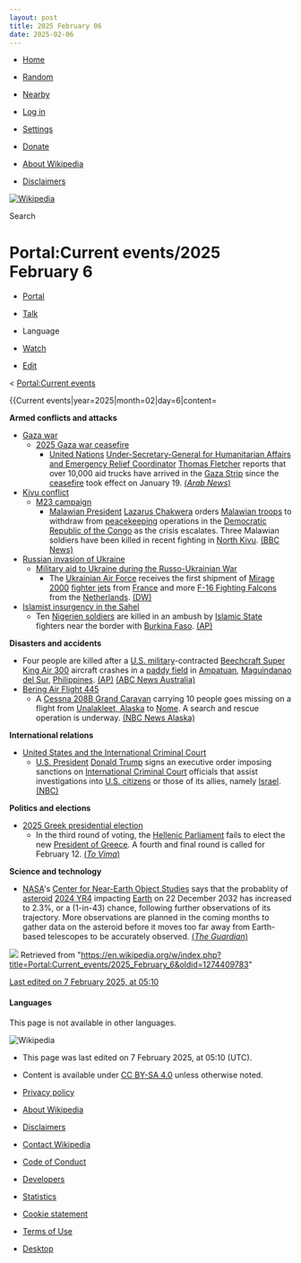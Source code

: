 ```yaml
---
layout: post
title: 2025 February 06
date: 2025-02-06
---
```




* [Home](https://en.wikipedia.org/wiki/Main_Page)
* [Random](https://en.wikipedia.org/wiki/Special%3ARandom)
* [Nearby](https://en.wikipedia.org/wiki/Special%3ANearby)

* [Log in](/w/index.php?title=Special:UserLogin&returnto=Portal%3ACurrent+events%2F2025+February+6)

* [Settings](/w/index.php?title=Special:MobileOptions&returnto=Portal%3ACurrent+events%2F2025+February+6)

* [Donate](https://donate.wikimedia.org/?wmf_source=donate&wmf_medium=sidebar&wmf_campaign=en.wikipedia.org&uselang=en&wmf_key=minerva)

* [About Wikipedia](https://en.wikipedia.org/wiki/Wikipedia%3AAbout)
* [Disclaimers](https://en.wikipedia.org/wiki/Wikipedia%3AGeneral_disclaimer)

[![Wikipedia](/static/images/mobile/copyright/wikipedia-wordmark-en.svg)](https://en.wikipedia.org/wiki/Main_Page)

Search

# Portal:Current events/2025 February 6

* [Portal](https://en.wikipedia.org/wiki/Portal%3ACurrent_events/2025_February_6)
* [Talk](https://en.wikipedia.org/wiki/Portal_talk%3ACurrent_events/2025_February_6)

* Language
* [Watch](/w/index.php?title=Special:UserLogin&returnto=Portal%3ACurrent+events%2F2025+February+6)
* [Edit](/w/index.php?title=Portal:Current_events/2025_February_6&action=edit)

< [Portal:Current events](https://en.wikipedia.org/wiki/Portal%3ACurrent_events "Portal:Current events")

{{Current events|year=2025|month=02|day=6|content=

**Armed conflicts and attacks**

* [Gaza war](https://en.wikipedia.org/wiki/Gaza_war "Gaza war")
  + [2025 Gaza war ceasefire](https://en.wikipedia.org/wiki/2025_Gaza_war_ceasefire "2025 Gaza war ceasefire")
    - [United Nations](https://en.wikipedia.org/wiki/United_Nations "United Nations") [Under-Secretary-General for Humanitarian Affairs and Emergency Relief Coordinator](https://en.wikipedia.org/wiki/Under-Secretary-General_for_Humanitarian_Affairs_and_Emergency_Relief_Coordinator "Under-Secretary-General for Humanitarian Affairs and Emergency Relief Coordinator") [Thomas Fletcher](https://en.wikipedia.org/wiki/Thomas_Fletcher_%28diplomat%29 "Thomas Fletcher (diplomat)") reports that over 10,000 aid trucks have arrived in the [Gaza Strip](https://en.wikipedia.org/wiki/Gaza_Strip "Gaza Strip") since the [ceasefire](https://en.wikipedia.org/wiki/Ceasefire "Ceasefire") took effect on January 19. [(*Arab News*)](https://www.arabnews.com/node/2589292/middle-east)
* [Kivu conflict](https://en.wikipedia.org/wiki/Kivu_conflict "Kivu conflict")
  + [M23 campaign](https://en.wikipedia.org/wiki/M23_campaign_%282022%E2%80%93present%29 "M23 campaign (2022–present)")
    - [Malawian President](https://en.wikipedia.org/wiki/President_of_Malawi "President of Malawi") [Lazarus Chakwera](https://en.wikipedia.org/wiki/Lazarus_Chakwera "Lazarus Chakwera") orders [Malawian troops](https://en.wikipedia.org/wiki/Malawian_Defence_Force "Malawian Defence Force") to withdraw from [peacekeeping](https://en.wikipedia.org/wiki/Peacekeeping "Peacekeeping") operations in the [Democratic Republic of the Congo](https://en.wikipedia.org/wiki/Democratic_Republic_of_the_Congo "Democratic Republic of the Congo") as the crisis escalates. Three Malawian soldiers have been killed in recent fighting in [North Kivu](https://en.wikipedia.org/wiki/North_Kivu "North Kivu"). [(BBC News)](https://www.bbc.co.uk/news/articles/c0m1jmdr4jgo)
* [Russian invasion of Ukraine](https://en.wikipedia.org/wiki/Russian_invasion_of_Ukraine "Russian invasion of Ukraine")
  + [Military aid to Ukraine during the Russo-Ukrainian War](https://en.wikipedia.org/wiki/List_of_military_aid_to_Ukraine_during_the_Russo-Ukrainian_War "List of military aid to Ukraine during the Russo-Ukrainian War")
    - The [Ukrainian Air Force](https://en.wikipedia.org/wiki/Ukrainian_Air_Force "Ukrainian Air Force") receives the first shipment of [Mirage 2000](https://en.wikipedia.org/wiki/Dassault_Mirage_2000 "Dassault Mirage 2000") [fighter jets](https://en.wikipedia.org/wiki/Fighter_jet "Fighter jet") from [France](https://en.wikipedia.org/wiki/France "France") and more [F-16 Fighting Falcons](https://en.wikipedia.org/wiki/General_Dynamics_F-16_Fighting_Falcon "General Dynamics F-16 Fighting Falcon") from the [Netherlands](https://en.wikipedia.org/wiki/Netherlands "Netherlands"). [(DW)](https://www.dw.com/en/ukraine-receives-french-and-dutch-fighter-jets/a-71530786)
* [Islamist insurgency in the Sahel](https://en.wikipedia.org/wiki/Islamist_insurgency_in_the_Sahel "Islamist insurgency in the Sahel")
  + Ten [Nigerien soldiers](https://en.wikipedia.org/wiki/Niger_Armed_Forces "Niger Armed Forces") are killed in an ambush by [Islamic State](https://en.wikipedia.org/wiki/Islamic_State_%E2%80%93_Sahel_Province "Islamic State – Sahel Province") fighters near the border with [Burkina Faso](https://en.wikipedia.org/wiki/Burkina_Faso "Burkina Faso"). [(AP)](https://apnews.com/article/niger-ambush-sahel-violence-army-islamic-state-1dcbbf12ac1eafb6af0be5063f673696)

**Disasters and accidents**

* Four people are killed after a [U.S. military](https://en.wikipedia.org/wiki/United_States_Armed_Forces "United States Armed Forces")-contracted [Beechcraft Super King Air 300](https://en.wikipedia.org/wiki/Beechcraft_Super_King_Air_300 "Beechcraft Super King Air 300") aircraft crashes in a [paddy field](https://en.wikipedia.org/wiki/Paddy_field "Paddy field") in [Ampatuan](https://en.wikipedia.org/wiki/Ampatuan%2C_Maguindanao_del_Sur "Ampatuan, Maguindanao del Sur"), [Maguindanao del Sur](https://en.wikipedia.org/wiki/Maguindanao_del_Sur "Maguindanao del Sur"), [Philippines](https://en.wikipedia.org/wiki/Philippines "Philippines"). [(AP)](https://apnews.com/article/philippines-plane-crash-us-military-24ff90663ffec8033361d26fb9ac17db) [(ABC News Australia)](https://www.abc.net.au/news/2025-02-07/us-contracted-light-plane-crash-kills-four-in-philippines/104907506)
* [Bering Air Flight 445](https://en.wikipedia.org/wiki/Bering_Air_Flight_445 "Bering Air Flight 445")
  + A [Cessna 208B Grand Caravan](https://en.wikipedia.org/wiki/Cessna_208B_Grand_Caravan "Cessna 208B Grand Caravan") carrying 10 people goes missing on a flight from [Unalakleet, Alaska](https://en.wikipedia.org/wiki/Unalakleet%2C_Alaska "Unalakleet, Alaska") to [Nome](https://en.wikipedia.org/wiki/Nome%2C_Alaska "Nome, Alaska"). A search and rescue operation is underway. [(NBC News Alaska)](https://www.alaskasnewssource.com/2025/02/07/report-possible-plane-with-10-onboard-down-near-nome/)

**International relations**

* [United States and the International Criminal Court](https://en.wikipedia.org/wiki/United_States_and_the_International_Criminal_Court "United States and the International Criminal Court")
  + [U.S. President](https://en.wikipedia.org/wiki/U.S._President "U.S. President") [Donald Trump](https://en.wikipedia.org/wiki/Donald_Trump "Donald Trump") signs an executive order imposing sanctions on [International Criminal Court](https://en.wikipedia.org/wiki/International_Criminal_Court "International Criminal Court") officials that assist investigations into [U.S. citizens](https://en.wikipedia.org/wiki/U.S._citizens "U.S. citizens") or those of its allies, namely [Israel](https://en.wikipedia.org/wiki/Citizen_of_Israel "Citizen of Israel"). [(NBC)](https://www.nbcnews.com/politics/donald-trump/trump-executive-order-sanctioning-international-criminal-court-rcna191018)

**Politics and elections**

* [2025 Greek presidential election](https://en.wikipedia.org/wiki/2025_Greek_presidential_election "2025 Greek presidential election")
  + In the third round of voting, the [Hellenic Parliament](https://en.wikipedia.org/wiki/Hellenic_Parliament "Hellenic Parliament") fails to elect the new [President of Greece](https://en.wikipedia.org/wiki/President_of_Greece "President of Greece"). A fourth and final round is called for February 12. [(*To Vima*)](https://www.tovima.com/uncategorized/tasoulas-falls-short-again-final-presidential-vote-set-for-february-12/)

**Science and technology**

* [NASA](https://en.wikipedia.org/wiki/NASA "NASA")'s [Center for Near-Earth Object Studies](https://en.wikipedia.org/wiki/Center_for_Near-Earth_Object_Studies "Center for Near-Earth Object Studies") says that the probablity of [asteroid](https://en.wikipedia.org/wiki/Asteroid "Asteroid") [2024 YR4](https://en.wikipedia.org/wiki/2024_YR4 "2024 YR4") impacting [Earth](https://en.wikipedia.org/wiki/Earth "Earth") on 22 December 2032 has increased to 2.3%, or a (1-in-43) chance, following further observations of its trajectory. More observations are planned in the coming months to gather data on the asteroid before it moves too far away from Earth-based telescopes to be accurately observed. [(*The Guardian*)](https://www.theguardian.com/science/2025/feb/06/asteroid-impact-chances)

![](https://login.wikimedia.org/wiki/Special:CentralAutoLogin/start?useformat=mobile&type=1x1&usesul3=0)
Retrieved from "<https://en.wikipedia.org/w/index.php?title=Portal:Current_events/2025_February_6&oldid=1274409783>"

[Last edited on 7 February 2025, at 05:10](/w/index.php?title=Portal:Current_events/2025_February_6&action=history)
#### Languages

This page is not available in other languages.

![Wikipedia](/static/images/mobile/copyright/wikipedia-wordmark-en.svg)

* This page was last edited on 7 February 2025, at 05:10 (UTC).
* Content is available under [CC BY-SA 4.0](https://creativecommons.org/licenses/by-sa/4.0/deed.en) unless otherwise noted.

* [Privacy policy](https://foundation.wikimedia.org/wiki/Special%3AMyLanguage/Policy%3APrivacy_policy)
* [About Wikipedia](https://en.wikipedia.org/wiki/Wikipedia%3AAbout)
* [Disclaimers](https://en.wikipedia.org/wiki/Wikipedia%3AGeneral_disclaimer)
* [Contact Wikipedia](//en.wikipedia.org/wiki/Wikipedia%3AContact_us)
* [Code of Conduct](https://foundation.wikimedia.org/wiki/Special%3AMyLanguage/Policy%3AUniversal_Code_of_Conduct)
* [Developers](https://developer.wikimedia.org)
* [Statistics](https://stats.wikimedia.org/#/en.wikipedia.org)
* [Cookie statement](https://foundation.wikimedia.org/wiki/Special%3AMyLanguage/Policy%3ACookie_statement)
* [Terms of Use](https://foundation.m.wikimedia.org/wiki/Special%3AMyLanguage/Policy%3ATerms_of_Use)
* [Desktop](//en.wikipedia.org/w/index.php?title=Portal:Current_events/2025_February_6&mobileaction=toggle_view_desktop)

